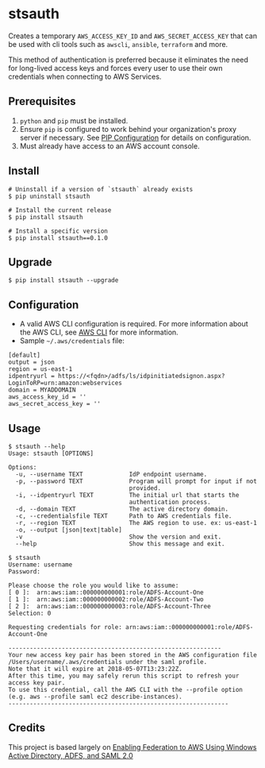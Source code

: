 # stsauth
Creates a temporary `AWS_ACCESS_KEY_ID` and `AWS_SECRET_ACCESS_KEY` that can be used with cli tools such as `awscli`, `ansible`, `terraform` and more.

This method of authentication is preferred because it eliminates the need for long-lived access keys and forces every user to use their own credentials when connecting to AWS Services.

## Prerequisites
1. `python` and `pip` must be installed.
1. Ensure `pip` is configured to work behind your organization's proxy server if necessary. See [PIP Configuration](https://pip.pypa.io/en/stable/user_guide/#configuration) for details on configuration.
1. Must already have access to an AWS account console.

## Install
```
# Uninstall if a version of `stsauth` already exists
$ pip uninstall stsauth

# Install the current release
$ pip install stsauth

# Install a specific version
$ pip install stsauth==0.1.0
```

## Upgrade
```
$ pip install stsauth --upgrade
```

## Configuration
- A valid AWS CLI configuration is required. For more information about the AWS CLI, see [AWS CLI](https://docs.aws.amazon.com/cli/latest/userguide/cli-chap-welcome.html) for more information.
- Sample `~/.aws/credentials` file:
```
[default]
output = json
region = us-east-1
idpentryurl = https://<fqdn>/adfs/ls/idpinitiatedsignon.aspx?LoginToRP=urn:amazon:webservices
domain = MYADDOMAIN
aws_access_key_id = ''
aws_secret_access_key = ''
```

## Usage
```
$ stsauth --help
Usage: stsauth [OPTIONS]

Options:
  -u, --username TEXT             IdP endpoint username.
  -p, --password TEXT             Program will prompt for input if not
                                  provided.
  -i, --idpentryurl TEXT          The initial url that starts the
                                  authentication process.
  -d, --domain TEXT               The active directory domain.
  -c, --credentialsfile TEXT      Path to AWS credentials file.
  -r, --region TEXT               The AWS region to use. ex: us-east-1
  -o, --output [json|text|table]
  -v                              Show the version and exit.
  --help                          Show this message and exit.

$ stsauth
Username: username
Password:

Please choose the role you would like to assume:
[ 0 ]:  arn:aws:iam::000000000001:role/ADFS-Account-One
[ 1 ]:  arn:aws:iam::000000000002:role/ADFS-Account-Two
[ 2 ]:  arn:aws:iam::000000000003:role/ADFS-Account-Three
Selection: 0

Requesting credentials for role: arn:aws:iam::000000000001:role/ADFS-Account-One

------------------------------------------------------------
Your new access key pair has been stored in the AWS configuration file /Users/username/.aws/credentials under the saml profile.
Note that it will expire at 2018-05-07T13:23:22Z.
After this time, you may safely rerun this script to refresh your access key pair.
To use this credential, call the AWS CLI with the --profile option (e.g. aws --profile saml ec2 describe-instances).
--------------------------------------------------------------
```

## Credits
This project is based largely on [Enabling Federation to AWS Using Windows Active Directory, ADFS, and SAML 2.0](https://aws.amazon.com/blogs/security/enabling-federation-to-aws-using-windows-active-directory-adfs-and-saml-2-0/)

